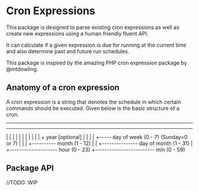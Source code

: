 # Cron Expressions

This package is designed to parse existing cron expressions as well as create new expressions using a human friendly fluent API.

It can calculate if a given expression is due for running at the current time and also determine past and future run schedules.

This package is inspired by the amazing PHP cron expression package by @mtdowling.

## Anatomy of a cron expression
A cron expression is a string that denotes the schedule in which certain commands should be executed. Given below is the basic structure of a cron.

*    *    *    *    *    *
-    -    -    -    -    -
|    |    |    |    |    |
|    |    |    |    |    + year [optional]
|    |    |    |    +----- day of week (0 - 7) (Sunday=0 or 7)
|    |    |    +---------- month (1 - 12)
|    |    +--------------- day of month (1 - 31)
|    +-------------------- hour (0 - 23)
+------------------------- min (0 - 59)

## Package API
//TODO: WIP